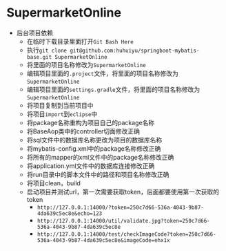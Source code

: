# SupermarketOnline

- 后台项目依赖
  - 在临时下载目录里面打开`Git Bash Here`
  - 执行`git clone git@github.com:huhuiyu/springboot-mybatis-base.git SupermarketOnline`
  - 将里面的项目名称修改为`SupermarketOnline`
  - 编辑项目里面的`.project`文件，将里面的项目名称修改为`SupermarketOnline`
  - 编辑项目里面的`settings.gradle`文件，将里面的项目名称修改为`SupermarketOnline`
  - 将项目复制到当前项目中
  - 将项目`import`到`eclipse`中
  - 将package名称重构为项目自己的package名称
  - 将BaseAop类中的controller切面修改正确
  - 将sql文件中的数据库名称更改为项目的数据库名称
  - 将mybatis-config.xml中的package名称修改正确
  - 将所有的mapper的xml文件中的package名称修改正确
  - 将application.yml文件中的数据库连接修改正确
  - 将run目录中的脚本文件中的路径和项目名称修改正确
  - 将项目clean，build
  - 启动项目并测试url，第一次需要获取token，后面都要使用第一次获取的token
    - `http://127.0.0.1:14000/?token=250c7d66-536a-4043-9b87-4da639c5ec8e&echo=123`
    - `http://127.0.0.1:14000/util/validate.jpg?token=250c7d66-536a-4043-9b87-4da639c5ec8e`
    - `http://127.0.0.1:14000/test/checkImageCode?token=250c7d66-536a-4043-9b87-4da639c5ec8e&imageCode=ehx1x`
